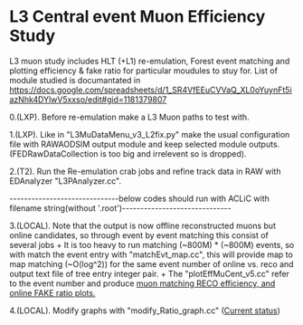 # L3 Central event Muon Efficiency Study
L3 muon study includes HLT (+L1) re-emulation, Forest event matching and plotting efficiency & fake ratio for particular moudules to stuy for.
List of module studied is documantated in https://docs.google.com/spreadsheets/d/1_SR4VfEEuCVVaQ_XL0oYuynFt5iazNhk4DYlwV5xxso/edit#gid=1181379807

0.(LXP). Before re-emulation make a L3 Muon paths to test with.

1.(LXP). Like in "L3MuDataMenu_v3_L2fix.py" make the usual configuration file with RAWAODSIM output module and keep selected module outputs. (FEDRawDataCollection is too big and irrelevent so is dropped).

2.(T2). Run the Re-emulation crab jobs and refine track data in RAW with EDAnalyzer "L3PAnalyzer.cc".

------------------------------below codes should run with ACLiC with filename string(without '.root')------------------------------

3.(LOCAL). Note that the output is now offline reconstructed muons but online candidates, so through event by event matching this consist of several jobs
    + It is too heavy to run matching (~800M) * (~800M) events, so with match the event entry with "matchEvt_map.cc", this will provide map to map matching (~O(log^2)) for the same event number of online vs. reco and output text file of tree entry integer pair.
    + The "plotEffMuCent_v5.cc" refer to the event number and produce <ins>muon matching RECO efficiency, and online FAKE ratio plots.</ins>
 
4.(LOCAL). Modify graphs with "modify_Ratio_graph.cc" (<ins>Current status</ins>)
